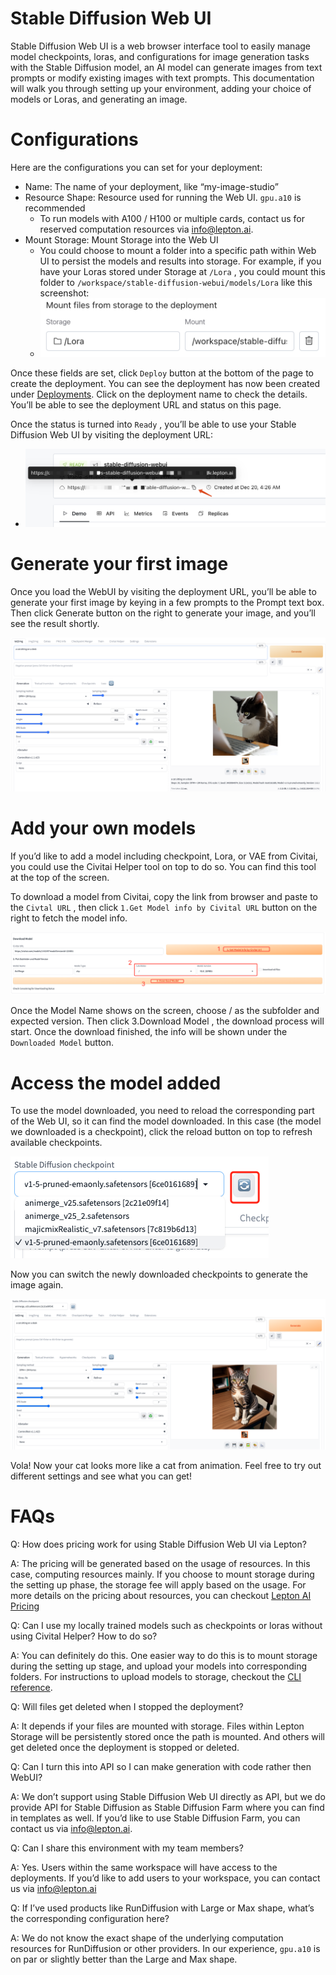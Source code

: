 # Stable Diffusion Web UI

Stable Diffusion Web UI is a web browser interface tool to easily manage model checkpoints, loras, and configurations for image generation tasks with the Stable Diffusion model, an AI model can generate images from text prompts or modify existing images with text prompts. This documentation will walk you through setting up your environment, adding your choice of models or Loras, and generating an image.

# Configurations

Here are the configurations you can set for your deployment:
- Name: The name of your deployment, like “my-image-studio”
- Resource Shape: Resource used for running the Web UI. `gpu.a10` is recommended
    - To run models with A100 / H100 or multiple cards, contact us for reserved computation resources via info@lepton.ai.
- Mount Storage: Mount Storage into the Web UI 
    - You could choose to mount a folder into a specific path within Web UI to persist the models and results into storage. For example, if you have your Loras stored under Storage at `/Lora` , you could mount this folder to `/workspace/stable-diffusion-webui/models/Lora` like this screenshot: 
    - ![image](mount_storage.png)

Once these fields are set, click `Deploy` button at the bottom of the page to create the deployment. You can see the deployment has now been created under [Deployments](https://dashboard.lepton.ai/workspace-redirect/deployments). Click on the deployment name to check the details. You’ll be able to see the deployment URL and status on this page.

Once the status is turned into `Ready` , you’ll be able to use your Stable Diffusion Web UI by visiting the deployment URL:
- ![image](deployment_url.png)

# Generate your first image

Once you load the WebUI by visiting the deployment URL, you’ll be able to generate your first image by keying in a few prompts to the Prompt text box. Then click Generate button on the right to generate your image, and you’ll see the result shortly.

![image](cat.png)

# Add your own models

If you’d like to add a model including checkpoint, Lora, or VAE from Civitai, you could use the Civitai Helper tool on top to do so. You can find this tool at the top of the screen. 

To download a model from Civitai, copy the link from browser and paste to the `Civtal URL` , then click `1.Get Model info by Civital URL` button on the right to fetch the model info.

![image](civital_helper.png)

Once the Model Name shows on the screen, choose / as the subfolder and expected version. Then click 3.Download Model , the download process will start. Once the download finished, the info will be shown under the `Downloaded Model` button.

# Access the model added

To use the model downloaded, you need to reload the corresponding part of the Web UI, so it can find the model downloaded. In this case (the model we downloaded is a checkpoint), click the reload button on top to refresh available checkpoints.

![image](reload_ckpt.png)

Now you can switch the newly downloaded checkpoints to generate the image again.

![image](apply_ckpt.png)

Vola! Now your cat looks more like a cat from animation. Feel free to try out different settings and see what you can get!


# FAQs

Q: How does pricing work for using Stable Diffusion Web UI via Lepton?

A: The pricing will be generated based on the usage of resources. In this case, computing resources mainly. If you choose to mount storage during the setting up phase, the storage fee will apply based on the usage. For more details on the pricing about resources, you can checkout [Lepton AI Pricing](https://www.lepton.ai/pricing)

Q: Can I use my locally trained models such as checkpoints or loras without using Civital Helper? How to do so?

A: You can definitely do this. One easier way to do this is to mount storage during the setting up stage, and upload your models into corresponding folders. For instructions to upload models to storage, checkout the [CLI reference](https://www.lepton.ai/references/lep_storage#lep-storage-upload).

Q: Will files get deleted when I stopped the deployment?

A: It depends if your files are mounted with storage. Files within Lepton Storage will be persistently stored once the path is mounted. And others will get deleted once the deployment is stopped or deleted.

Q: Can I turn this into API so I can make generation with code rather then WebUI?

A: We don’t support using Stable Diffusion Web UI directly as API, but we do provide API for Stable Diffusion as Stable Diffusion Farm where you can find in templates as well. If you’d like to use Stable Diffusion Farm, you can contact us via info@lepton.ai.

Q: Can I share this environment with my team members?

A: Yes. Users within the same workspace will have access to the deployments. If you’d like to add users to your workspace, you can contact us via info@lepton.ai

Q: If I’ve used products like RunDiffusion with Large or Max shape, what’s the corresponding configuration here?

A: We do not know the exact shape of the underlying computation resources for RunDiffusion or other providers. In our experience, `gpu.a10` is on par or slightly better than the Large and Max shape.
